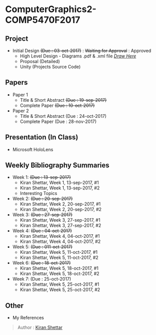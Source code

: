 # ComputerGraphics2-COMP5470F2017
## Project 
- Initial Design ~~(Due : 03-oct-2017)~~ : ~~Waiting for Approval~~ : Approved
  - High Level Design - Diagrams .pdf & .xml file _[Draw Here](https://www.draw.io/)_
  - Proposal (Detailed)
  - Unity (Projects Source Code)
## Papers 
- Paper 1
  - Title & Short Abstract ~~(Due : 19-sep-2017)~~
  - Complete Paper ~~(Due : 10-oct-2017)~~
- Paper 2
  - Title & Short Abstract (Due : 24-oct-2017)
  - Complete Paper (Due : 28-nov-2017)
## Presentation (In Class)
- Microsoft HoloLens
## Weekly Bibliography Summaries
- Week 1: ~~(Due : 13-sep-2017)~~
  - Kiran Shettar, Week 1, 13-sep-2017, #1
  - Kiran Shettar, Week 1, 13-sep-2017, #2 
  - Interesting Topics
- Week 2: ~~(Due : 20-sep-2017)~~
  - Kiran Shettar, Week 2, 20-sep-2017, #1
  - Kiran Shettar, Week 2, 20-sep-2017, #2
- Week 3: ~~(Due : 27-sep-2017)~~
  - Kiran Shettar, Week 3, 27-sep-2017, #1
  - Kiran Shettar, Week 3, 27-sep-2017, #2
- Week 4: ~~(Due : 04-oct-2017)~~
  - Kiran Shettar, Week 4, 04-oct-2017, #1
  - Kiran Shettar, Week 4, 04-oct-2017, #2
- Week 5: ~~(Due : 011-oct-2017)~~
  - Kiran Shettar, Week 5, 11-oct-2017, #1
  - Kiran Shettar, Week 5, 11-oct-2017, #2
- Week 6: ~~(Due : 18-oct-2017)~~
  - Kiran Shettar, Week 5, 18-oct-2017, #1
  - Kiran Shettar, Week 5, 18-oct-2017, #2
- Week 7: (Due : 25-oct-2017)
  - Kiran Shettar, Week 5, 25-oct-2017, #1
  - Kiran Shettar, Week 5, 25-oct-2017, #2
## Other
- My References

> Author : [Kiran Shettar](https://www.cs.uml.edu/~kshettar)